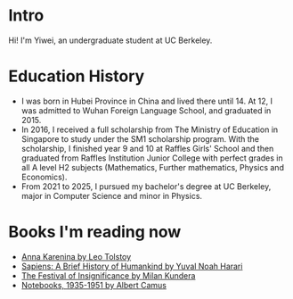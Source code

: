 
# Intro

Hi! I'm Yiwei, an undergraduate student at UC Berkeley.

# Education History

- I was born in Hubei Province in China and lived there until 14. At 12, I was admitted to Wuhan Foreign Language School, and graduated in 2015.
- In 2016, I received a full scholarship from The Ministry of Education in Singapore to study under the SM1 scholarship program. With the scholarship, I finished year 9 and 10 at Raffles Girls' School and then graduated from Raffles Institution Junior College with perfect grades in all A level H2 subjects (Mathematics, Further mathematics, Physics and Economics).
- From 2021 to 2025, I pursued my bachelor's degree at UC Berkeley, major in Computer Science and minor in Physics. 

# Books I'm reading now
- [Anna Karenina by Leo Tolstoy](https://en.wikipedia.org/wiki/Anna_Karenina)
- [Sapiens: A Brief History of Humankind by Yuval Noah Harari](https://www.ynharari.com/book/sapiens-2/)
- [The Festival of Insignificance by Milan Kundera](https://en.wikipedia.org/wiki/The_Festival_of_Insignificance)
- [Notebooks, 1935-1951 by Albert Camus](https://en.wikipedia.org/wiki/Notebooks_1942%E2%80%931951)

